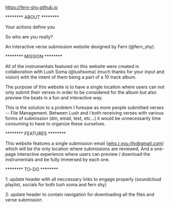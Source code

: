 https://fern-shy.github.io

******** ABOUT ********

Your actions define you


So who are you really?

An interactive verse submission website designed by Fern (@fern_shy).

******** MISSION ********

All of the instrumentals featured on this website were created in collaboration with Lush Soma (@lushsoma) (much thanks for your input and vision) 
with the intent of them being a part of a 10 track album.

The purpose of this website is to have a single location where users can not only submit their verses in order to be considered for the album
but also preview the beats in a fun and interactive way.

This is the solution to a problem I foresaw as more people submitted verses -- File Management. 
Between Lush and I both receiving verses with various forms of submission (dm, email, text, etc...) 
it would be unnecessarily time consuming to have to organize these ourselves.

******** FEATURES ********

This website features a single submission email (who.r.you.rlly@gmail.com) which will be the only location where submissions are reviewed,
And a one-page interactive experience where users can preview / download the instrumentals and be fully immersed by each one.

******** TO-DO ********

1: update header with all neccessary links to engage properly (soundcloud playlist, socials for both lush soma and fern shy) 


2: update header to contain navigation for downloading all the files and verse submission


